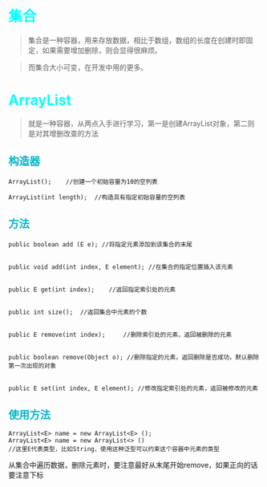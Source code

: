 <style>
h1 {
    color: aqua;
}
h2{
    color: rgb(0, 181, 201);
}
h3,h4 {
    color: #FF70DB93;    
}

</style>


# 集合

> 集合是一种容器，用来存放数据，相比于数组，数组的长度在创建时即固定，如果需要增加删除，则会显得很麻烦。

> 而集合大小可变，在开发中用的更多。

# ArrayList

> 就是一种容器，从两点入手进行学习，第一是创建ArrayList对象，第二则是对其增删改查的方法

## 构造器

    ArrayList();    //创建一个初始容量为10的空列表
    
    ArrayList(int length);  //构造具有指定初始容量的空列表

## 方法

    public boolean add (E e); //将指定元素添加到该集合的末尾


    public void add(int index, E element); //在集合的指定位置插入该元素


    public E get(int index);    //返回指定索引处的元素


    public int size();  //返回集合中元素的个数


    public E remove(int index);     //删除索引处的元素，返回被删除的元素


    public boolean remove(Object o); //删除指定的元素，返回删除是否成功，默认删除第一次出现的对象
    

    public E set(int index, E element); //修改指定索引处的元素，返回被修改的元素


## 使用方法

    ArrayList<E> name = new ArrayList<E> ();
    ArrayList<E> name = new ArrayList<> ()
    //这里E代表类型，比如String，使用这种泛型可以约束这个容器中元素的类型


从集合中遍历数据，删除元素时，要注意最好从末尾开始remove，如果正向的话要注意下标